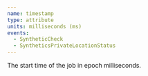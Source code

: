 ```yaml
---
name: timestamp
type: attribute
units: milliseconds (ms)
events:
  - SyntheticCheck
  - SyntheticsPrivateLocationStatus
---
```


The start time of the job in epoch milliseconds.